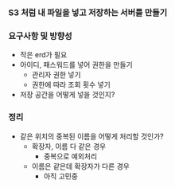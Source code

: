 ### S3 처럼 내 파일을 넣고 저장하는 서버를 만들기

### 요구사항 및 방향성
- 작은 erd가 필요
- 아이디, 패스워드를 넣어 권한을 만들기
  - 관리자 권한 넣기
  - 권한에 따라 조회 횟수 넣기
- 저장 공간을 어떻게 넣을 것인지?


### 정리
- 같은 위치의 중복된 이름을 어떻게 처리할 것인가?
  - 확장자, 이름 다 같은 경우
    - 중복으로 예외처리
  - 이름은 같은데 확장자가 다른 경우
    - 아직 고민중
